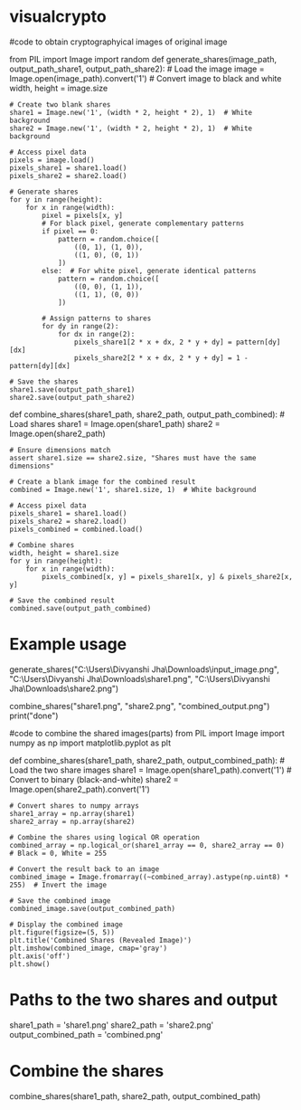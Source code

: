 # visualcrypto
#code to obtain cryptographyical images of original image

from PIL import Image
import random
def generate_shares(image_path, output_path_share1, output_path_share2):
    # Load the image
    image = Image.open(image_path).convert('1')  # Convert image to black and white
    width, height = image.size

    # Create two blank shares
    share1 = Image.new('1', (width * 2, height * 2), 1)  # White background
    share2 = Image.new('1', (width * 2, height * 2), 1)  # White background

    # Access pixel data
    pixels = image.load()
    pixels_share1 = share1.load()
    pixels_share2 = share2.load()

    # Generate shares
    for y in range(height):
        for x in range(width):
            pixel = pixels[x, y]
            # For black pixel, generate complementary patterns
            if pixel == 0:
                pattern = random.choice([
                    ((0, 1), (1, 0)),
                    ((1, 0), (0, 1))
                ])
            else:  # For white pixel, generate identical patterns
                pattern = random.choice([
                    ((0, 0), (1, 1)),
                    ((1, 1), (0, 0))
                ])
            
            # Assign patterns to shares
            for dy in range(2):
                for dx in range(2):
                    pixels_share1[2 * x + dx, 2 * y + dy] = pattern[dy][dx]
                    pixels_share2[2 * x + dx, 2 * y + dy] = 1 - pattern[dy][dx]

    # Save the shares
    share1.save(output_path_share1)
    share2.save(output_path_share2)

def combine_shares(share1_path, share2_path, output_path_combined):
    # Load shares
    share1 = Image.open(share1_path)
    share2 = Image.open(share2_path)

    # Ensure dimensions match
    assert share1.size == share2.size, "Shares must have the same dimensions"

    # Create a blank image for the combined result
    combined = Image.new('1', share1.size, 1)  # White background

    # Access pixel data
    pixels_share1 = share1.load()
    pixels_share2 = share2.load()
    pixels_combined = combined.load()

    # Combine shares
    width, height = share1.size
    for y in range(height):
        for x in range(width):
            pixels_combined[x, y] = pixels_share1[x, y] & pixels_share2[x, y]

    # Save the combined result
    combined.save(output_path_combined)

# Example usage
generate_shares("C:\\Users\\Divyanshi Jha\\Downloads\\input_image.png", "C:\\Users\\Divyanshi Jha\\Downloads\\share1.png", "C:\\Users\\Divyanshi Jha\\Downloads\\share2.png")

combine_shares("share1.png", "share2.png", "combined_output.png")
print("done")

#code to combine the shared images(parts)
from PIL import Image
import numpy as np
import matplotlib.pyplot as plt

def combine_shares(share1_path, share2_path, output_combined_path):
    # Load the two share images
    share1 = Image.open(share1_path).convert('1')  # Convert to binary (black-and-white)
    share2 = Image.open(share2_path).convert('1')

    # Convert shares to numpy arrays
    share1_array = np.array(share1)
    share2_array = np.array(share2)

    # Combine the shares using logical OR operation
    combined_array = np.logical_or(share1_array == 0, share2_array == 0)  # Black = 0, White = 255

    # Convert the result back to an image
    combined_image = Image.fromarray((~combined_array).astype(np.uint8) * 255)  # Invert the image

    # Save the combined image
    combined_image.save(output_combined_path)

    # Display the combined image
    plt.figure(figsize=(5, 5))
    plt.title('Combined Shares (Revealed Image)')
    plt.imshow(combined_image, cmap='gray')
    plt.axis('off')
    plt.show()

# Paths to the two shares and output
share1_path = 'share1.png'
share2_path = 'share2.png'
output_combined_path = 'combined.png'

# Combine the shares
combine_shares(share1_path, share2_path, output_combined_path)

